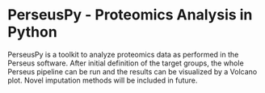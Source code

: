 # PerseusPy - Proteomics Analysis in Python 
PerseusPy is a toolkit to analyze proteomics data as performed in the Perseus software. After initial definition of the target groups, 
the whole Perseus pipeline can be run and the results can be visualized by a Volcano plot. Novel imputation methods will be included in future.
